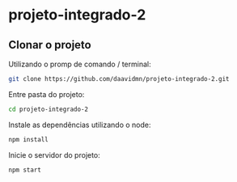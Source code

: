 # projeto-integrado-2

## Clonar o projeto
Utilizando o promp de comando / terminal:
```sh
git clone https://github.com/daavidmn/projeto-integrado-2.git
```
Entre pasta do projeto:
```sh
cd projeto-integrado-2
```
Instale as dependências utilizando o node:
```sh
npm install
```
Inicie o servidor do projeto:
```sh
npm start
```
